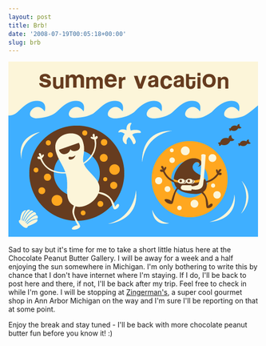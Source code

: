 ```yaml
---
layout: post
title: Brb!
date: '2008-07-19T00:05:18+00:00'
slug: brb
---
```

<img src='images/uploads/2008/07/summer_vacation.gif' alt='Summer Vacation' class="yellowborder" />

Sad to say but it's time for me to take a short little hiatus here at the Chocolate Peanut Butter Gallery. I will be away for a week and a half enjoying the sun somewhere in Michigan. I'm only bothering to write this by chance that I don't have internet where I'm staying. If I do, I'll be back to post here and there, if not, I'll be back after my trip. Feel free to check in while I'm gone. I will be stopping at <a href="http://www.zingermans.com/">Zingerman's</a>, a super cool gourmet shop in Ann Arbor Michigan on the way and I'm sure I'll be reporting on that at some point.

Enjoy the break and stay tuned - I'll be back with more chocolate peanut butter fun before you know it! :)
